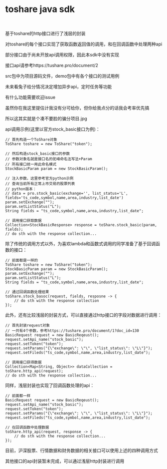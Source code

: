 <h1>toshare java sdk</h1>
<br />
<p>基于toshare的http接口进行了浅层的封装</p>
<p>对toshare的每个接口实现了获取函数返回值的调用，和在回调函数中处理两种api</p>
<p>部分接口由于尚未开放api调用权限，因此本sdk中没有实现</p>
<p>接口api请参考https://tushare.pro/document/2</p>
<p>src包中为项目源码文件，demo包中有各个接口的测试用例</p>
<p>未来看兔子给分情况决定增加异步api，定时任务等功能</p>
<p>有什么功能需要欢迎issue</p>
<p>虽然你在我这里提估计我没有分可给你，但你给我点分的话我会考率优先搞</p>
<p>所以这其实就是个凑不要脸的骗分项目.jpg</p>

<p>api调用示例(这里以官方stock_basic接口为例)：</p>

	// 首先构造一个ToShare对象
	ToShare toshare = new ToShare("token");
	
	// 然后构造stock_basic接口的参数
	// 参数对象名就是接口名的驼峰命名法写法+Param
	// 所有接口统一用此命名模式
	StockBasicParam param = new StockBasicParam();
	
	// 注入参数，这里参考官方python示例
	// 查询当前所有正常上市交易的股票列表
	// python版本：
	// data = pro.stock_basic(exchange='', list_status='L', fields='ts_code,symbol,name,area,industry,list_date')
	param.setExchange("");
	param.setListStatus("L");
	String fields = "ts_code,symbol,name,area,industry,list_date";
	
	// 调用接口获取数据
	Collection<StockBasicResponse> response = toShare.stock_basic(param, fields);
	// do sth with the response collection...

<p>除了传统的调用方式以外，为喜欢lambda和函数式调用的同学准备了基于回调函数的接口：</p>
	
	// 前面都是一样的
	ToShare toshare = new ToShare("token");
	StockBasicParam param = new StockBasicParam();
	param.setExchange("");
	param.setListStatus("L");
	String fields = "ts_code,symbol,name,area,industry,list_date";
	
	// 通过回调函数处理结果
	toShare.stock_basoc(request, fields, resposne -> {
		// do sth with the response collection
	});

<p>此外，还有比较浅层的封装方式，可以直接通过http接口的字段对数据进行调用：</p>

	// 首先封装request对象
	// 一共有4个参数，参考https://tushare.pro/document/1?doc_id=130
	BasicRequest request = new BasicReqeust();
	request.setApi_name("stock_basic");
	request.setToken("token");
	request.setParams("{\"exchange\": \"\", \"list_status\": \"L\"}");
	request.setFileds("ts_code,symbol,name,area,industry,list_date");
	
	// 调用接口获得数据
	Collection<Map<String, Object>> dataCollection = toShare.http_api(request);
	// do sth with the response collection...
	
<p>同样，浅层封装也实现了回调函数处理的api：</p>
		
	// 前面都一样
	BasicRequest request = new BasicReqeust();
	request.setApi_name("stock_basic");
	request.setToken("token");
	request.setParams("{\"exchange\": \"\", \"list_status\": \"L\"}");
	request.setFileds("ts_code,symbol,name,area,industry,list_date");
	
	// 在回调函数中处理数据
	toShare.http_api(request, response -> {
		// do sth with the response collection...
	});

<P>目前，沪深股票、行情数据和财务数据的相关接口可以使用上述的四种调用方式</P>
<p>其他接口的api封装暂未完成，可以通过浅层http封装进行调用</p>
	
